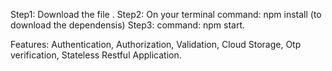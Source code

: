 Step1: Download the file .
Step2: On your terminal command: npm install (to download the dependensis)
Step3: command: npm start.



Features: Authentication, Authorization, Validation, Cloud Storage, Otp verification, Stateless Restful Application.

